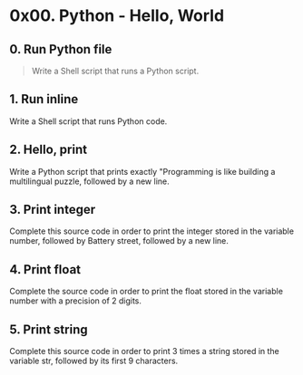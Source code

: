 # 0x00. Python - Hello, World
## 0. Run Python file
> Write a Shell script that runs a Python script.
## 1. Run inline
Write a Shell script that runs Python code.
## 2. Hello, print
Write a Python script that prints exactly "Programming is like building a multilingual puzzle, followed by a new line.
## 3. Print integer
Complete this source code in order to print the integer stored in the variable number, followed by Battery street, followed by a new line.
## 4. Print float
Complete the source code in order to print the float stored in the variable number with a precision of 2 digits.
## 5. Print string
Complete this source code in order to print 3 times a string stored in the variable str, followed by its first 9 characters.
